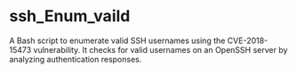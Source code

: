 # ssh_Enum_vaild
A Bash script to enumerate valid SSH usernames using the CVE-2018-15473 vulnerability. It checks for valid usernames on an OpenSSH server by analyzing authentication responses.
